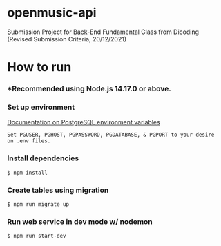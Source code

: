 # openmusic-api

Submission Project for Back-End Fundamental Class from Dicoding (Revised Submission Criteria, 20/12/2021)

# How to run
 
### *Recommended using Node.js 14.17.0 or above.

### Set up environment
[Documentation on PostgreSQL environment variables](https://www.postgresql.org/docs/current/libpq-envars.html)
```
Set PGUSER, PGHOST, PGPASSWORD, PGDATABASE, & PGPORT to your desire
on .env files.
```

### Install dependencies
```
$ npm install
```

### Create tables using migration
```
$ npm run migrate up
```

### Run web service in dev mode w/ nodemon
```
$ npm run start-dev
```
